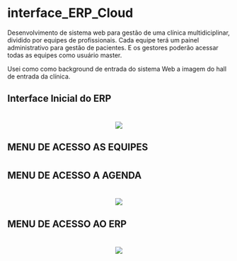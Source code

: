 # interface_ERP_Cloud
Desenvolvimento de sistema web para gestão de uma clínica multidiciplinar, dividido por equipes de profissionais. Cada equipe terá um painel administrativo para gestão de pacientes. E os gestores poderão acessar todas as equipes como usuário master.  

Usei como como background de entrada do sistema Web a imagem do hall de entrada da clínica.

## Interface Inicial do ERP



<h1 align="center">
    <img  src="https://user-images.githubusercontent.com/45882588/111857595-58ab4200-8911-11eb-8829-6ba3a4e2f59a.png" />
</h1>



## MENU DE ACESSO AS EQUIPES

<h1 align="center">
    <https://user-images.githubusercontent.com/45882588/111857821-ecc9d900-8912-11eb-949b-8eb17ebaf3e9.png" />
</h1>



## MENU DE ACESSO A AGENDA

<h1 align="center">
    <img  src="https://user-images.githubusercontent.com/45882588/111857840-1125b580-8913-11eb-85f7-b9c5f69e1f1e.png" />
</h1>



## MENU DE ACESSO AO ERP

<h1 align="center">
    <img  src="https://user-images.githubusercontent.com/45882588/111857757-762cdb80-8912-11eb-9af2-9767e761be89.png" />
</h1>
